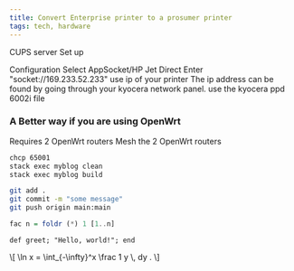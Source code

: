 ```yaml
---
title: Convert Enterprise printer to a prosumer printer
tags: tech, hardware
---
```


CUPS server
Set up

Configuration
Select AppSocket/HP Jet Direct
Enter "socket://169.233.52.233"
use ip of your printer
The ip address can be found by going through your kyocera network panel.
use the kyocera ppd 6002i file

### A Better way if you are using OpenWrt 
Requires 2 OpenWrt routers 
Mesh the 2 OpenWrt routers



```bash
chcp 65001
stack exec myblog clean
stack exec myblog build
```

```bash
git add .
git commit -m "some message"
git push origin main:main
```



``` haskell
fac n = foldr (*) 1 [1..n]
```

```{.ruby .numberLines}
def greet; "Hello, world!"; end
```
\\[ \\ln x = \\int_{-\\infty}^x \\frac 1 y \\, dy . \\]